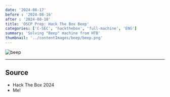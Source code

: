 ```yaml
---
date: '2024-08-17'
before : '2024-08-16'
after : '2024-08-18'
title: 'OSCP Prep: Hack The Box Beep'
categories: ['C-SEC', 'hackthebox', 'full-machine', 'ENG']
summary: 'Solving "Beep" machine from HTB'
thumbnail: '../contentImages/beep/beep.png'
---
```


![beep](../contentImages/beep/beep.png)

---
## Source

- Hack The Box 2024
- Me!

